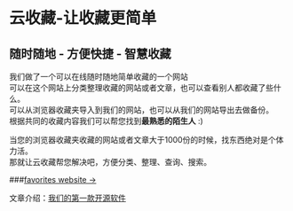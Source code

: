 # 云收藏-让收藏更简单

## 随时随地 - 方便快捷 - 智慧收藏

我们做了一个可以在线随时随地简单收藏的一个网站   
可以在这个网站上分类整理收藏的网站或者文章，也可以查看别人都收藏了些什么。   
可以从浏览器收藏夹导入到我们的网站，也可以从我们的网站导出去做备份。  
根据共同的收藏内容我们可以帮您找到**最熟悉的陌生人** :)  

当您的浏览器收藏夹收藏的网站或者文章大于1000份的时候，找东西绝对是个体力活。   
那就让云收藏帮您解决吧，方便分类、整理、查询、搜索。  

###[favorites website &rarr;](http://favorites.ren/)



文章介绍：[我们的第一款开源软件](http://www.ityouknow.com/springboot/2016/09/26/springboot%E5%AE%9E%E6%88%98-%E6%88%91%E4%BB%AC%E7%9A%84%E7%AC%AC%E4%B8%80%E6%AC%BE%E5%BC%80%E6%BA%90%E8%BD%AF%E4%BB%B6.html)

